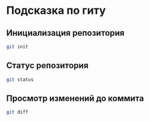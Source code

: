 # Подсказка по гиту

## Инициализация репозитория

```sh
git init
```

## Статус репозитория

```sh
git status
```

## Просмотр изменений до коммита

```sh
git diff
```


